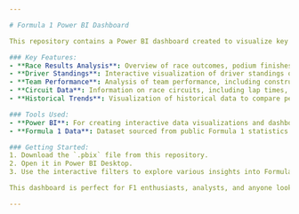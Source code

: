 ```yaml
---

# Formula 1 Power BI Dashboard

This repository contains a Power BI dashboard created to visualize key insights into Formula 1 racing, focusing on various performance metrics such as race results, driver standings, team performance, and historical trends. The dashboard is designed to help users explore and analyze data from multiple Formula 1 seasons, offering a detailed look at race outcomes and driver statistics.

### Key Features:
- **Race Results Analysis**: Overview of race outcomes, podium finishes, and driver performance across different Grand Prix events.
- **Driver Standings**: Interactive visualization of driver standings over the course of multiple seasons, showing performance trends and points accumulation.
- **Team Performance**: Analysis of team performance, including constructor standings, race wins, and points distribution.
- **Circuit Data**: Information on race circuits, including lap times, circuit length, and race-specific stats.
- **Historical Trends**: Visualization of historical data to compare performance across seasons, including wins, pole positions, and fastest laps.

### Tools Used:
- **Power BI**: For creating interactive data visualizations and dashboards.
- **Formula 1 Data**: Dataset sourced from public Formula 1 statistics and results databases.

### Getting Started:
1. Download the `.pbix` file from this repository.
2. Open it in Power BI Desktop.
3. Use the interactive filters to explore various insights into Formula 1 races, drivers, teams, and circuits.

This dashboard is perfect for F1 enthusiasts, analysts, and anyone looking to dive deeper into the sport's data.

---
```



